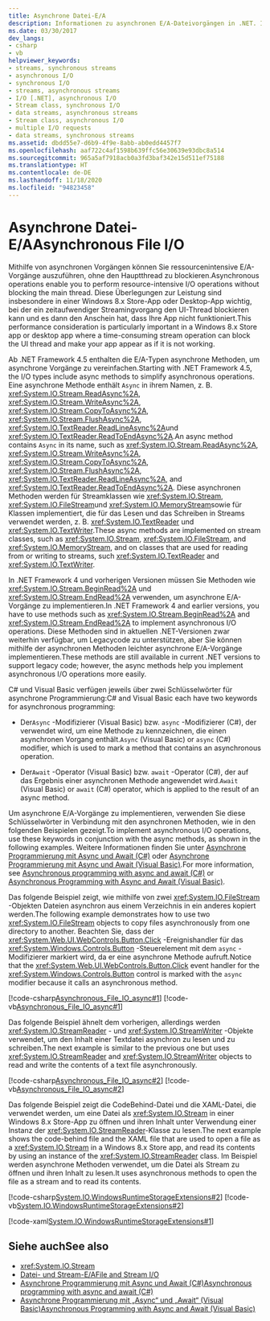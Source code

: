 ```yaml
---
title: Asynchrone Datei-E/A
description: Informationen zu asynchronen E/A-Dateivorgängen in .NET. Informationen zu asynchronen Methoden zur Vereinfachung von asynchronen Vorgängen, z. B. ReadAsync und WriteAsync
ms.date: 03/30/2017
dev_langs:
- csharp
- vb
helpviewer_keywords:
- streams, synchronous streams
- asynchronous I/O
- synchronous I/O
- streams, asynchronous streams
- I/O [.NET], asynchronous I/O
- Stream class, synchronous I/O
- data streams, asynchronous streams
- Stream class, asynchronous I/O
- multiple I/O requests
- data streams, synchronous streams
ms.assetid: dbdd55e7-d6b9-4f9e-8abb-ab0edd4457f7
ms.openlocfilehash: aaf722c4af1598b639ffc56e30639e93dbc8a514
ms.sourcegitcommit: 965a5af7918acb0a3fd3baf342e15d511ef75188
ms.translationtype: HT
ms.contentlocale: de-DE
ms.lasthandoff: 11/18/2020
ms.locfileid: "94823458"
---
```

# <a name="asynchronous-file-io"></a><span data-ttu-id="bfa0d-104">Asynchrone Datei-E/A</span><span class="sxs-lookup"><span data-stu-id="bfa0d-104">Asynchronous File I/O</span></span>

<span data-ttu-id="bfa0d-105">Mithilfe von asynchronen Vorgängen können Sie ressourcenintensive E/A-Vorgänge auszuführen, ohne den Hauptthread zu blockieren.</span><span class="sxs-lookup"><span data-stu-id="bfa0d-105">Asynchronous operations enable you to perform resource-intensive I/O operations without blocking the main thread.</span></span> <span data-ttu-id="bfa0d-106">Diese Überlegungen zur Leistung sind insbesondere in einer Windows 8.x Store-App oder Desktop-App wichtig, bei der ein zeitaufwendiger Streamingvorgang den UI-Thread blockieren kann und es dann den Anschein hat, dass Ihre App nicht funktioniert.</span><span class="sxs-lookup"><span data-stu-id="bfa0d-106">This performance consideration is particularly important in a Windows 8.x Store app or desktop app where a time-consuming stream operation can block the UI thread and make your app appear as if it is not working.</span></span>

<span data-ttu-id="bfa0d-107">Ab .NET Framework 4.5 enthalten die E/A-Typen asynchrone Methoden, um asynchrone Vorgänge zu vereinfachen.</span><span class="sxs-lookup"><span data-stu-id="bfa0d-107">Starting with .NET Framework 4.5, the I/O types include async methods to simplify asynchronous operations.</span></span> <span data-ttu-id="bfa0d-108">Eine asynchrone Methode enthält `Async` in ihrem Namen, z. B. <xref:System.IO.Stream.ReadAsync%2A>, <xref:System.IO.Stream.WriteAsync%2A>, <xref:System.IO.Stream.CopyToAsync%2A>, <xref:System.IO.Stream.FlushAsync%2A>, <xref:System.IO.TextReader.ReadLineAsync%2A>und <xref:System.IO.TextReader.ReadToEndAsync%2A>.</span><span class="sxs-lookup"><span data-stu-id="bfa0d-108">An async method contains `Async` in its name, such as <xref:System.IO.Stream.ReadAsync%2A>, <xref:System.IO.Stream.WriteAsync%2A>, <xref:System.IO.Stream.CopyToAsync%2A>, <xref:System.IO.Stream.FlushAsync%2A>, <xref:System.IO.TextReader.ReadLineAsync%2A>, and <xref:System.IO.TextReader.ReadToEndAsync%2A>.</span></span> <span data-ttu-id="bfa0d-109">Diese asynchronen Methoden werden für Streamklassen wie <xref:System.IO.Stream>, <xref:System.IO.FileStream>und <xref:System.IO.MemoryStream>sowie für Klassen implementiert, die für das Lesen und das Schreiben in Streams verwendet werden, z. B. <xref:System.IO.TextReader> und <xref:System.IO.TextWriter>.</span><span class="sxs-lookup"><span data-stu-id="bfa0d-109">These async methods are implemented on stream classes, such as <xref:System.IO.Stream>, <xref:System.IO.FileStream>, and <xref:System.IO.MemoryStream>, and on classes that are used for reading from or writing to streams, such <xref:System.IO.TextReader> and <xref:System.IO.TextWriter>.</span></span>

<span data-ttu-id="bfa0d-110">In .NET Framework 4 und vorherigen Versionen müssen Sie Methoden wie <xref:System.IO.Stream.BeginRead%2A> und <xref:System.IO.Stream.EndRead%2A> verwenden, um asynchrone E/A-Vorgänge zu implementieren.</span><span class="sxs-lookup"><span data-stu-id="bfa0d-110">In .NET Framework 4 and earlier versions, you have to use methods such as <xref:System.IO.Stream.BeginRead%2A> and <xref:System.IO.Stream.EndRead%2A> to implement asynchronous I/O operations.</span></span> <span data-ttu-id="bfa0d-111">Diese Methoden sind in aktuellen .NET-Versionen zwar weiterhin verfügbar, um Legacycode zu unterstützen, aber Sie können mithilfe der asynchronen Methoden leichter asynchrone E/A-Vorgänge implementieren.</span><span class="sxs-lookup"><span data-stu-id="bfa0d-111">These methods are still available in current .NET versions to support legacy code; however, the async methods help you implement asynchronous I/O operations more easily.</span></span>

<span data-ttu-id="bfa0d-112">C# und Visual Basic verfügen jeweils über zwei Schlüsselwörter für asynchrone Programmierung:</span><span class="sxs-lookup"><span data-stu-id="bfa0d-112">C# and Visual Basic each have two keywords for asynchronous programming:</span></span>

- <span data-ttu-id="bfa0d-113">Der`Async` -Modifizierer (Visual Basic) bzw. `async` -Modifizierer (C#), der verwendet wird, um eine Methode zu kennzeichnen, die einen asynchronen Vorgang enthält.</span><span class="sxs-lookup"><span data-stu-id="bfa0d-113">`Async` (Visual Basic) or `async` (C#) modifier, which is used to mark a method that contains an asynchronous operation.</span></span>

- <span data-ttu-id="bfa0d-114">Der`Await` -Operator (Visual Basic) bzw. `await` -Operator (C#), der auf das Ergebnis einer asynchronen Methode angewendet wird.</span><span class="sxs-lookup"><span data-stu-id="bfa0d-114">`Await` (Visual Basic) or `await` (C#) operator, which is applied to the result of an async method.</span></span>

<span data-ttu-id="bfa0d-115">Um asynchrone E/A-Vorgänge zu implementieren, verwenden Sie diese Schlüsselwörter in Verbindung mit den asynchronen Methoden, wie in den folgenden Beispielen gezeigt.</span><span class="sxs-lookup"><span data-stu-id="bfa0d-115">To implement asynchronous I/O operations, use these keywords in conjunction with the async methods, as shown in the following examples.</span></span> <span data-ttu-id="bfa0d-116">Weitere Informationen finden Sie unter [Asynchrone Programmierung mit Async und Await (C#)](../../csharp/programming-guide/concepts/async/index.md) oder [Asynchrone Programmierung mit Async und Await (Visual Basic)](../../visual-basic/programming-guide/concepts/async/index.md).</span><span class="sxs-lookup"><span data-stu-id="bfa0d-116">For more information, see [Asynchronous programming with async and await (C#)](../../csharp/programming-guide/concepts/async/index.md) or [Asynchronous Programming with Async and Await (Visual Basic)](../../visual-basic/programming-guide/concepts/async/index.md).</span></span>

<span data-ttu-id="bfa0d-117">Das folgende Beispiel zeigt, wie mithilfe von zwei <xref:System.IO.FileStream> -Objekten Dateien asynchron aus einem Verzeichnis in ein anderes kopiert werden.</span><span class="sxs-lookup"><span data-stu-id="bfa0d-117">The following example demonstrates how to use two <xref:System.IO.FileStream> objects to copy files asynchronously from one directory to another.</span></span> <span data-ttu-id="bfa0d-118">Beachten Sie, dass der <xref:System.Web.UI.WebControls.Button.Click> -Ereignishandler für das <xref:System.Windows.Controls.Button> -Steuerelement mit dem `async` -Modifizierer markiert wird, da er eine asynchrone Methode aufruft.</span><span class="sxs-lookup"><span data-stu-id="bfa0d-118">Notice that the <xref:System.Web.UI.WebControls.Button.Click> event handler for the <xref:System.Windows.Controls.Button> control is marked with the `async` modifier because it calls an asynchronous method.</span></span>

[!code-csharp[Asynchronous_File_IO_async#1](../../../samples/snippets/csharp/VS_Snippets_CLR/Asynchronous_File_IO_async/cs/example.cs#1)]
[!code-vb[Asynchronous_File_IO_async#1](../../../samples/snippets/visualbasic/VS_Snippets_CLR/Asynchronous_File_IO_async/vb/example.vb#1)]

<span data-ttu-id="bfa0d-119">Das folgende Beispiel ähnelt dem vorherigen, allerdings werden <xref:System.IO.StreamReader> - und <xref:System.IO.StreamWriter> -Objekte verwendet, um den Inhalt einer Textdatei asynchron zu lesen und zu schreiben.</span><span class="sxs-lookup"><span data-stu-id="bfa0d-119">The next example is similar to the previous one but uses <xref:System.IO.StreamReader> and <xref:System.IO.StreamWriter> objects to read and write the contents of a text file asynchronously.</span></span>

[!code-csharp[Asynchronous_File_IO_async#2](../../../samples/snippets/csharp/VS_Snippets_CLR/Asynchronous_File_IO_async/cs/example2.cs#2)]
[!code-vb[Asynchronous_File_IO_async#2](../../../samples/snippets/visualbasic/VS_Snippets_CLR/Asynchronous_File_IO_async/vb/example2.vb#2)]

<span data-ttu-id="bfa0d-120">Das folgende Beispiel zeigt die CodeBehind-Datei und die XAML-Datei, die verwendet werden, um eine Datei als <xref:System.IO.Stream> in einer Windows 8.x Store-App zu öffnen und ihren Inhalt unter Verwendung einer Instanz der <xref:System.IO.StreamReader>-Klasse zu lesen.</span><span class="sxs-lookup"><span data-stu-id="bfa0d-120">The next example shows the code-behind file and the XAML file that are used to open a file as a <xref:System.IO.Stream> in a Windows 8.x Store app, and read its contents by using an instance of the <xref:System.IO.StreamReader> class.</span></span> <span data-ttu-id="bfa0d-121">Im Beispiel werden asynchrone Methoden verwendet, um die Datei als Stream zu öffnen und ihren Inhalt zu lesen.</span><span class="sxs-lookup"><span data-stu-id="bfa0d-121">It uses asynchronous methods to open the file as a stream and to read its contents.</span></span>

[!code-csharp[System.IO.WindowsRuntimeStorageExtensions#2](../../../samples/snippets/csharp/VS_Snippets_CLR_System/system.io.windowsruntimestorageextensions/cs/blankpage.xaml.cs#2)]
[!code-vb[System.IO.WindowsRuntimeStorageExtensions#2](../../../samples/snippets/visualbasic/VS_Snippets_CLR_System/system.io.windowsruntimestorageextensions/vb/blankpage.xaml.vb#2)]

[!code-xaml[System.IO.WindowsRuntimeStorageExtensions#1](../../../samples/snippets/csharp/VS_Snippets_CLR_System/system.io.windowsruntimestorageextensions/cs/blankpage.xaml#1)]

## <a name="see-also"></a><span data-ttu-id="bfa0d-122">Siehe auch</span><span class="sxs-lookup"><span data-stu-id="bfa0d-122">See also</span></span>

- <xref:System.IO.Stream>
- [<span data-ttu-id="bfa0d-123">Datei- und Stream-E/A</span><span class="sxs-lookup"><span data-stu-id="bfa0d-123">File and Stream I/O</span></span>](index.md)
- [<span data-ttu-id="bfa0d-124">Asynchrone Programmierung mit Async und Await (C#)</span><span class="sxs-lookup"><span data-stu-id="bfa0d-124">Asynchronous programming with async and await (C#)</span></span>](../../csharp/programming-guide/concepts/async/index.md)
- [<span data-ttu-id="bfa0d-125">Asynchrone Programmierung mit „Async“ und „Await“ (Visual Basic)</span><span class="sxs-lookup"><span data-stu-id="bfa0d-125">Asynchronous Programming with Async and Await (Visual Basic)</span></span>](../../visual-basic/programming-guide/concepts/async/index.md)
